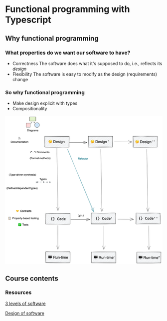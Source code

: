 # Functional programming with Typescript

## Why functional programming

### What properties do we want our software to have?

- Correctness
  The software does what it's supposed to do, i.e., reflects its _design_
- Flexibility
  The software is easy to modify as the design (requirements) change

### So why functional programming

- Make design explicit with types
- Compositionality

![design](zdesign-code-runtime-diagram.png)

## Course contents

### Resources

[3 levels of software](http://www.pathsensitive.com/2018/01/the-three-levels-of-software-why-code.html)

[Design of software](http://www.pathsensitive.com/2018/01/the-design-of-software-is-thing-apart.html)
